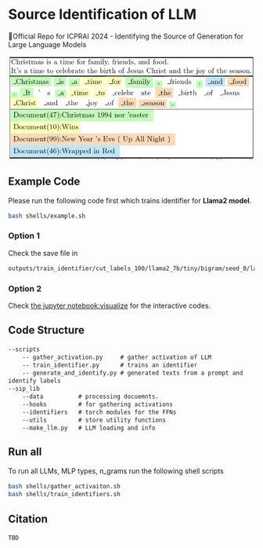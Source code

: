 # Source Identification of LLM 

🌻Official Repo for ICPRAI 2024 - Identifying the Source of Generation for Large Language Models

<p align="center" >
<img src="/assets/paper_visualize.png">
</p>


## Example Code 
Please run the following code first which trains identifier for **Llama2 model**. 

```bash 
bash shells/example.sh
```

### Option 1 
Check the save file in 

```bash 
outputs/train_identifier/cut_labels_100/llama2_7b/tiny/bigram/seed_0/layer_26/generated'
```

### Option 2 

Check [the jupyter notebook:visualize](visualize.ipynb) for the interactive codes. 


## Code Structure 

```
--scripts
    -- gather_activation.py     # gather activation of LLM
    -- train_identifier.py      # trains an identifier 
    -- generate_and_identify.py # generated texts from a prompt and identify labels
--sip_lib
    --data          # processing docuemnts.
    --hooks         # for gathering activations 
    --identifiers   # torch modules for the FFNs
    --utils         # store utility functions
    --make_llm.py   # LLM loading and info
```

## Run all 

To run all LLMs, MLP types, n_grams run the following shell scripts 
```bash
bash shells/gather_activaiton.sh
bash shells/train_identifiers.sh
```

## Citation 

```
TBD
```